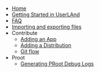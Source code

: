   * [Home](https://github.com/CypherpunkArmory/UserLAnd/wiki)
  * [Getting Started in UserLAnd](https://github.com/CypherpunkArmory/UserLAnd/wiki/Getting-Started-in-UserLAnd)
  * [FAQ](https://github.com/CypherpunkArmory/UserLAnd/wiki/FAQ)
  * [Importing and exporting files](https://github.com/CypherpunkArmory/UserLAnd/wiki/Importing-and-exporting-files-in-UserLAnd)
  * Contribute
    * [Adding an App](https://github.com/CypherpunkArmory/UserLAnd/wiki/Adding-an-App)
    * [Adding a Distribution](https://github.com/CypherpunkArmory/UserLAnd/wiki/Adding-a-Distribution)
    * [Git flow](https://github.com/CypherpunkArmory/UserLAnd/wiki/Git-flow)
  * Proot
    * [Generating PRoot Debug Logs](https://github.com/CypherpunkArmory/UserLAnd/wiki/Generating-PRoot-Debug-Logs)